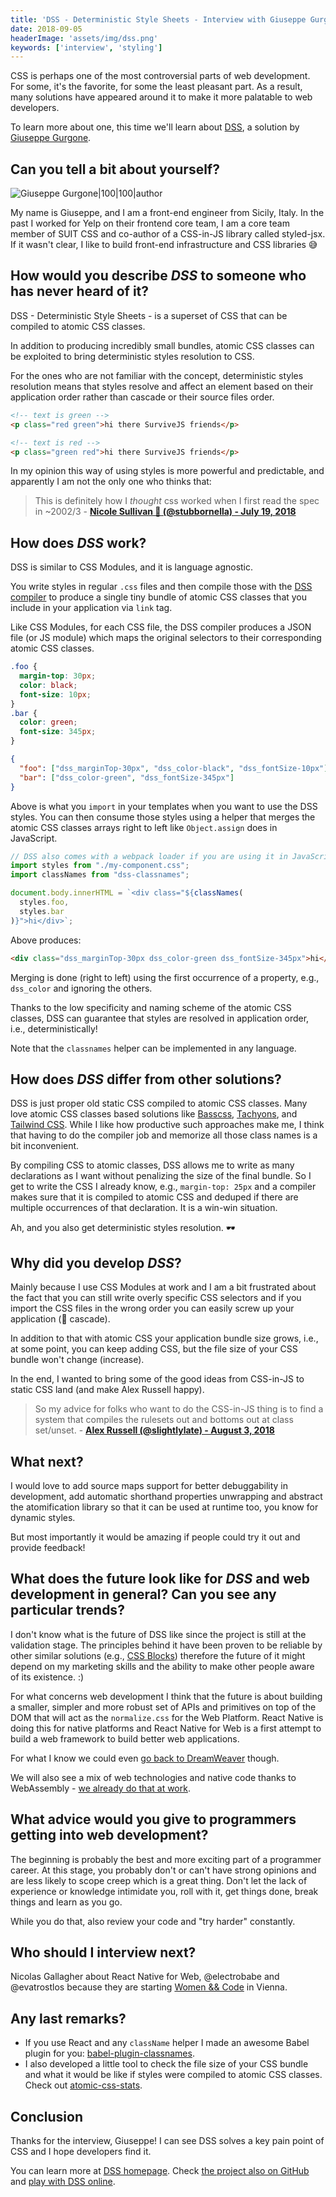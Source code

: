 ```yaml
---
title: 'DSS - Deterministic Style Sheets - Interview with Giuseppe Gurgone'
date: 2018-09-05
headerImage: 'assets/img/dss.png'
keywords: ['interview', 'styling']
---
```


CSS is perhaps one of the most controversial parts of web development. For some, it's the favorite, for some the least pleasant part. As a result, many solutions have appeared around it to make it more palatable to web developers.

To learn more about one, this time we'll learn about [DSS](https://dss-lang.com/), a solution by [Giuseppe Gurgone](https://twitter.com/giuseppegurgone).

## Can you tell a bit about yourself?

![Giuseppe Gurgone|100|100|author](assets/img/interviews/giuseppe.jpg)

My name is Giuseppe, and I am a front-end engineer from Sicily, Italy. In the past I worked for Yelp on their frontend core team, I am a core team member of SUIT CSS and co-author of a CSS-in-JS library called styled-jsx. If it wasn't clear, I like to build front-end infrastructure and CSS libraries 😅

## How would you describe _DSS_ to someone who has never heard of it?

DSS - Deterministic Style Sheets - is a superset of CSS that can be compiled to atomic CSS classes.

In addition to producing incredibly small bundles, atomic CSS classes can be exploited to bring deterministic styles resolution to CSS.

For the ones who are not familiar with the concept, deterministic styles resolution means that styles resolve and affect an element based on their application order rather than cascade or their source files order.

```html
<!-- text is green -->
<p class="red green">hi there SurviveJS friends</p>

<!-- text is red -->
<p class="green red">hi there SurviveJS friends</p>
```

In my opinion this way of using styles is more powerful and predictable, and apparently I am not the only one who thinks that:

> This is definitely how I _thought_ css worked when I first read the spec in ~2002/3 - **[Nicole Sullivan 💎 (@stubbornella) - July 19, 2018](https://twitter.com/stubbornella/status/1019986406293114880)**

## How does _DSS_ work?

DSS is similar to CSS Modules, and it is language agnostic.

You write styles in regular `.css` files and then compile those with the [DSS compiler](https://dss-lang.com/usage/#dss-compiler) to produce a single tiny bundle of atomic CSS classes that you include in your application via `link` tag.

Like CSS Modules, for each CSS file, the DSS compiler produces a JSON file (or JS module) which maps the original selectors to their corresponding atomic CSS classes.

```css
.foo {
  margin-top: 30px;
  color: black;
  font-size: 10px;
}
.bar {
  color: green;
  font-size: 345px;
}
```

```json
{
  "foo": ["dss_marginTop-30px", "dss_color-black", "dss_fontSize-10px"],
  "bar": ["dss_color-green", "dss_fontSize-345px"]
}
```

Above is what you `import` in your templates when you want to use the DSS styles. You can then consume those styles using a helper that merges the atomic CSS classes arrays right to left like `Object.assign` does in JavaScript.

```js
// DSS also comes with a webpack loader if you are using it in JavaScript.
import styles from "./my-component.css";
import classNames from "dss-classnames";

document.body.innerHTML = `<div class="${classNames(
  styles.foo,
  styles.bar
)}">hi</div>`;
```

Above produces:

```html
<div class="dss_marginTop-30px dss_color-green dss_fontSize-345px">hi</div>
```

Merging is done (right to left) using the first occurrence of a property, e.g., `dss_color` and ignoring the others.

Thanks to the low specificity and naming scheme of the atomic CSS classes, DSS can guarantee that styles are resolved in application order, i.e., deterministically!

Note that the `classnames` helper can be implemented in any language.

## How does _DSS_ differ from other solutions?

DSS is just proper old static CSS compiled to atomic CSS classes. Many love atomic CSS classes based solutions like [Basscss](http://basscss.com/), [Tachyons](https://tachyons.io/), and [Tailwind CSS](https://tailwindcss.com/). While I like how productive such approaches make me, I think that having to do the compiler job and memorize all those class names is a bit inconvenient.

By compiling CSS to atomic classes, DSS allows me to write as many declarations as I want without penalizing the size of the final bundle. So I get to write the CSS I already know, e.g., `margin-top: 25px` and a compiler makes sure that it is compiled to atomic CSS and deduped if there are multiple occurrences of that declaration. It is a win-win situation.

Ah, and you also get deterministic styles resolution. 🕶

## Why did you develop _DSS_?

Mainly because I use CSS Modules at work and I am a bit frustrated about the fact that you can still write overly specific CSS selectors and if you import the CSS files in the wrong order you can easily screw up your application (👋 cascade).

In addition to that with atomic CSS your application bundle size grows, i.e., at some point, you can keep adding CSS, but the file size of your CSS bundle won't change (increase).

In the end, I wanted to bring some of the good ideas from CSS-in-JS to static CSS land (and make Alex Russell happy).

> So my advice for folks who want to do the CSS-in-JS thing is to find a system that compiles the rulesets out and bottoms out at class set/unset. - **[Alex Russell (@slightlylate) - August 3, 2018](https://twitter.com/slightlylate/status/1025528324368490496)**

## What next?

I would love to add source maps support for better debuggability in development, add automatic shorthand properties unwrapping and abstract the atomification library so that it can be used at runtime too, you know for dynamic styles.

But most importantly it would be amazing if people could try it out and provide feedback!

## What does the future look like for _DSS_ and web development in general? Can you see any particular trends?

I don't know what is the future of DSS like since the project is still at the validation stage. The principles behind it have been proven to be reliable by other similar solutions (e.g., [CSS Blocks](https://css-blocks.com/)) therefore the future of it might depend on my marketing skills and the ability to make other people aware of its existence. :)

For what concerns web development I think that the future is about building a smaller, simpler and more robust set of APIs and primitives on top of the DOM that will act as the `normalize.css` for the Web Platform. React Native is doing this for native platforms and React Native for Web is a first attempt to build a web framework to build better web applications.

For what I know we could even [go back to DreamWeaver](https://medium.com/@velmu/is-it-time-to-reconsider-dreamweaver-34d442e5c278) though.

We will also see a mix of web technologies and native code thanks to WebAssembly - [we already do that at work](https://pspdfkit.com/blog/2017/webassembly-a-new-hope/).

## What advice would you give to programmers getting into web development?

The beginning is probably the best and more exciting part of a programmer career. At this stage, you probably don't or can't have strong opinions and are less likely to scope creep which is a great thing. Don't let the lack of experience or knowledge intimidate you, roll with it, get things done, break things and learn as you go.

While you do that, also review your code and "try harder" constantly.

## Who should I interview next?

Nicolas Gallagher about React Native for Web, @electrobabe and @evatrostlos because they are starting [Women && Code](https://twitter.com/electrobabe/status/1034134991846998017) in Vienna.

## Any last remarks?

* If you use React and any `className` helper I made an awesome Babel plugin for you: [babel-plugin-classnames](https://github.com/giuseppeg/babel-plugin-classnames).
* I also developed a little tool to check the file size of your CSS bundle and what it would be like if styles were compiled to atomic CSS classes. Check out [atomic-css-stats](https://www.npmjs.com/package/atomic-css-stats).

## Conclusion

Thanks for the interview, Giuseppe! I can see DSS solves a key pain point of CSS and I hope developers find it.

You can learn more at [DSS homepage](https://dss-lang.com). Check [the project also on GitHub](https://github.com/giuseppeg/dss) and [play with DSS online](https://dss-lang.com/static/playground/).
